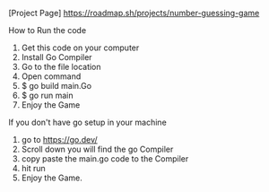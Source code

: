 [Project Page] 
https://roadmap.sh/projects/number-guessing-game

How to Run the code
1) Get this code on your computer
2) Install Go Compiler 
3) Go to the file location 
4) Open command
5) $ go build main.Go
6) $ go run main
7) Enjoy the Game

If you don't have go setup in your machine
1) go to https://go.dev/
2) Scroll down you will find the go Compiler
3) copy paste the main.go code to the Compiler
4) hit run
5) Enjoy the Game.
